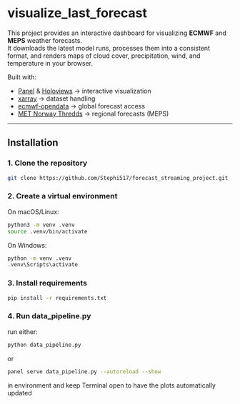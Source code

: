 # visualize_last_forecast

This project provides an interactive dashboard for visualizing **ECMWF** and **MEPS** weather forecasts.  
It downloads the latest model runs, processes them into a consistent format, and renders maps of cloud cover, precipitation, wind, and temperature in your browser.

Built with:
- [Panel](https://panel.holoviz.org/) & [Holoviews](https://holoviews.org/) → interactive visualization
- [xarray](https://xarray.pydata.org/) → dataset handling
- [ecmwf-opendata](https://github.com/ecmwf/ecmwf-opendata) → global forecast access
- [MET Norway Thredds](https://thredds.met.no/thredds/catalog/metpplatest/catalog.html) → regional forecasts (MEPS)

---
## Installation

### 1. Clone the repository
```bash
git clone https://github.com/Stephi517/forecast_streaming_project.git
```
### 2. Create a virtual environment

On macOS/Linux:
```bash
python3 -m venv .venv
source .venv/bin/activate
```
On Windows:
```bash
python -m venv .venv
.venv\Scripts\activate
```
### 3. Install requirements 
```bash
pip install -r requirements.txt
```
### 4. Run data_pipeline.py
run either:
```bash
python data_pipeline.py
```
or 
```bash
panel serve data_pipeline.py --autoreload --show
```
in environment and keep Terminal open to have the plots automatically updated
